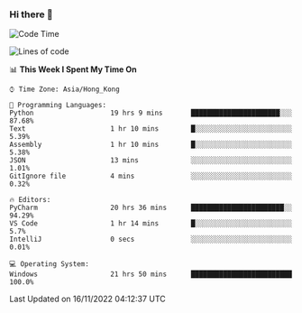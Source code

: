 ### Hi there 👋

<!--
**RoiexLee/RoiexLee** is a ✨ _special_ ✨ repository because its `README.md` (this file) appears on your GitHub profile.

Here are some ideas to get you started:

- 🔭 I’m currently working on ...
- 🌱 I’m currently learning ...
- 👯 I’m looking to collaborate on ...
- 🤔 I’m looking for help with ...
- 💬 Ask me about ...
- 📫 How to reach me: ...
- 😄 Pronouns: ...
- ⚡ Fun fact: ...
-->

<!--START_SECTION:waka-->
![Code Time](http://img.shields.io/badge/Code%20Time-102%20hrs%2020%20mins-blue)

![Lines of code](https://img.shields.io/badge/From%20Hello%20World%20I%27ve%20Written-3%20Thousand%20lines%20of%20code-blue)

📊 **This Week I Spent My Time On** 

```text
⌚︎ Time Zone: Asia/Hong_Kong

💬 Programming Languages: 
Python                   19 hrs 9 mins       ██████████████████████░░░   87.68% 
Text                     1 hr 10 mins        █░░░░░░░░░░░░░░░░░░░░░░░░   5.39% 
Assembly                 1 hr 10 mins        █░░░░░░░░░░░░░░░░░░░░░░░░   5.38% 
JSON                     13 mins             ░░░░░░░░░░░░░░░░░░░░░░░░░   1.01% 
GitIgnore file           4 mins              ░░░░░░░░░░░░░░░░░░░░░░░░░   0.32%

🔥 Editors: 
PyCharm                  20 hrs 36 mins      ███████████████████████░░   94.29% 
VS Code                  1 hr 14 mins        █░░░░░░░░░░░░░░░░░░░░░░░░   5.7% 
IntelliJ                 0 secs              ░░░░░░░░░░░░░░░░░░░░░░░░░   0.01%

💻 Operating System: 
Windows                  21 hrs 50 mins      █████████████████████████   100.0%

```


 Last Updated on 16/11/2022 04:12:37 UTC
<!--END_SECTION:waka-->
